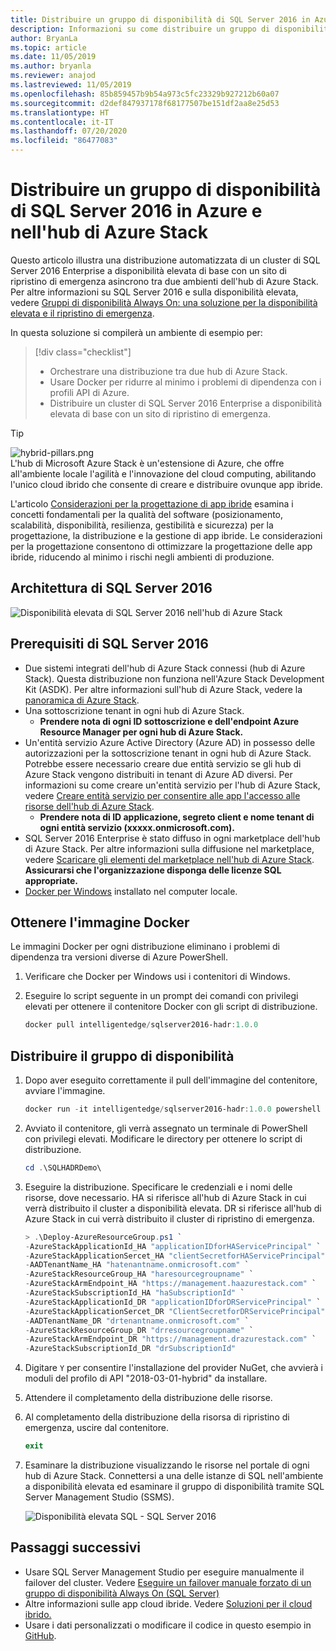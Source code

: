 ```yaml
---
title: Distribuire un gruppo di disponibilità di SQL Server 2016 in Azure e nell'hub di Azure Stack
description: Informazioni su come distribuire un gruppo di disponibilità di SQL Server 2016 in Azure e nell'hub di Azure Stack.
author: BryanLa
ms.topic: article
ms.date: 11/05/2019
ms.author: bryanla
ms.reviewer: anajod
ms.lastreviewed: 11/05/2019
ms.openlocfilehash: 85b859457b9b54a973c5fc23329b927212b60a07
ms.sourcegitcommit: d2def847937178f68177507be151df2aa8e25d53
ms.translationtype: HT
ms.contentlocale: it-IT
ms.lasthandoff: 07/20/2020
ms.locfileid: "86477083"
---
```

# <a name="deploy-a-sql-server-2016-availability-group-to-azure-and-azure-stack-hub"></a>Distribuire un gruppo di disponibilità di SQL Server 2016 in Azure e nell'hub di Azure Stack

Questo articolo illustra una distribuzione automatizzata di un cluster di SQL Server 2016 Enterprise a disponibilità elevata di base con un sito di ripristino di emergenza asincrono tra due ambienti dell'hub di Azure Stack. Per altre informazioni su SQL Server 2016 e sulla disponibilità elevata, vedere [Gruppi di disponibilità Always On: una soluzione per la disponibilità elevata e il ripristino di emergenza](/sql/database-engine/availability-groups/windows/always-on-availability-groups-sql-server?view=sql-server-2016).

In questa soluzione si compilerà un ambiente di esempio per:

> [!div class="checklist"]
> - Orchestrare una distribuzione tra due hub di Azure Stack.
> - Usare Docker per ridurre al minimo i problemi di dipendenza con i profili API di Azure.
> - Distribuire un cluster di SQL Server 2016 Enterprise a disponibilità elevata di base con un sito di ripristino di emergenza.

> [!Tip]  
> ![hybrid-pillars.png](./media/solution-deployment-guide-cross-cloud-scaling/hybrid-pillars.png)  
> L'hub di Microsoft Azure Stack è un'estensione di Azure, che offre all'ambiente locale l'agilità e l'innovazione del cloud computing, abilitando l'unico cloud ibrido che consente di creare e distribuire ovunque app ibride.  
> 
> L'articolo [Considerazioni per la progettazione di app ibride](overview-app-design-considerations.md) esamina i concetti fondamentali per la qualità del software (posizionamento, scalabilità, disponibilità, resilienza, gestibilità e sicurezza) per la progettazione, la distribuzione e la gestione di app ibride. Le considerazioni per la progettazione consentono di ottimizzare la progettazione delle app ibride, riducendo al minimo i rischi negli ambienti di produzione.

## <a name="architecture-for-sql-server-2016"></a>Architettura di SQL Server 2016

![Disponibilità elevata di SQL Server 2016 nell'hub di Azure Stack](media/solution-deployment-guide-sql-ha/image1.png)

## <a name="prerequisites-for-sql-server-2016"></a>Prerequisiti di SQL Server 2016

- Due sistemi integrati dell'hub di Azure Stack connessi (hub di Azure Stack). Questa distribuzione non funziona nell'Azure Stack Development Kit (ASDK). Per altre informazioni sull'hub di Azure Stack, vedere la [panoramica di Azure Stack](https://azure.microsoft.com/overview/azure-stack/).
- Una sottoscrizione tenant in ogni hub di Azure Stack.
  - **Prendere nota di ogni ID sottoscrizione e dell'endpoint Azure Resource Manager per ogni hub di Azure Stack.**
- Un'entità servizio Azure Active Directory (Azure AD) in possesso delle autorizzazioni per la sottoscrizione tenant in ogni hub di Azure Stack. Potrebbe essere necessario creare due entità servizio se gli hub di Azure Stack vengono distribuiti in tenant di Azure AD diversi. Per informazioni su come creare un'entità servizio per l'hub di Azure Stack, vedere [Creare entità servizio per consentire alle app l'accesso alle risorse dell'hub di Azure Stack](/azure-stack/user/azure-stack-create-service-principals).
  - **Prendere nota di ID applicazione, segreto client e nome tenant di ogni entità servizio (xxxxx.onmicrosoft.com).**
- SQL Server 2016 Enterprise è stato diffuso in ogni marketplace dell'hub di Azure Stack. Per altre informazioni sulla diffusione nel marketplace, vedere [Scaricare gli elementi del marketplace nell'hub di Azure Stack](/azure-stack/operator/azure-stack-download-azure-marketplace-item).
    **Assicurarsi che l'organizzazione disponga delle licenze SQL appropriate.**
- [Docker per Windows](https://docs.docker.com/docker-for-windows/) installato nel computer locale.

## <a name="get-the-docker-image"></a>Ottenere l'immagine Docker

Le immagini Docker per ogni distribuzione eliminano i problemi di dipendenza tra versioni diverse di Azure PowerShell.

1. Verificare che Docker per Windows usi i contenitori di Windows.
2. Eseguire lo script seguente in un prompt dei comandi con privilegi elevati per ottenere il contenitore Docker con gli script di distribuzione.

    ```powershell  
    docker pull intelligentedge/sqlserver2016-hadr:1.0.0
    ```

## <a name="deploy-the-availability-group"></a>Distribuire il gruppo di disponibilità

1. Dopo aver eseguito correttamente il pull dell'immagine del contenitore, avviare l'immagine.

      ```powershell  
      docker run -it intelligentedge/sqlserver2016-hadr:1.0.0 powershell
      ```

2. Avviato il contenitore, gli verrà assegnato un terminale di PowerShell con privilegi elevati. Modificare le directory per ottenere lo script di distribuzione.

      ```powershell  
      cd .\SQLHADRDemo\
      ```

3. Eseguire la distribuzione. Specificare le credenziali e i nomi delle risorse, dove necessario. HA si riferisce all'hub di Azure Stack in cui verrà distribuito il cluster a disponibilità elevata. DR si riferisce all'hub di Azure Stack in cui verrà distribuito il cluster di ripristino di emergenza.

      ```powershell
      > .\Deploy-AzureResourceGroup.ps1 `
      -AzureStackApplicationId_HA "applicationIDforHAServicePrincipal" `
      -AzureStackApplicationSercet_HA "clientSecretforHAServicePrincipal" `
      -AADTenantName_HA "hatenantname.onmicrosoft.com" `
      -AzureStackResourceGroup_HA "haresourcegroupname" `
      -AzureStackArmEndpoint_HA "https://management.haazurestack.com" `
      -AzureStackSubscriptionId_HA "haSubscriptionId" `
      -AzureStackApplicationId_DR "applicationIDforDRServicePrincipal" `
      -AzureStackApplicationSercet_DR "ClientSecretforDRServicePrincipal" `
      -AADTenantName_DR "drtenantname.onmicrosoft.com" `
      -AzureStackResourceGroup_DR "drresourcegroupname" `
      -AzureStackArmEndpoint_DR "https://management.drazurestack.com" `
      -AzureStackSubscriptionId_DR "drSubscriptionId"
      ```

4. Digitare `Y` per consentire l'installazione del provider NuGet, che avvierà i moduli del profilo di API "2018-03-01-hybrid" da installare.

5. Attendere il completamento della distribuzione delle risorse.

6. Al completamento della distribuzione della risorsa di ripristino di emergenza, uscire dal contenitore.

      ```powershell
      exit
      ```

7. Esaminare la distribuzione visualizzando le risorse nel portale di ogni hub di Azure Stack. Connettersi a una delle istanze di SQL nell'ambiente a disponibilità elevata ed esaminare il gruppo di disponibilità tramite SQL Server Management Studio (SSMS).

    ![Disponibilità elevata SQL - SQL Server 2016](media/solution-deployment-guide-sql-ha/image2.png)

## <a name="next-steps"></a>Passaggi successivi

- Usare SQL Server Management Studio per eseguire manualmente il failover del cluster. Vedere [Eseguire un failover manuale forzato di un gruppo di disponibilità Always On (SQL Server)](/sql/database-engine/availability-groups/windows/perform-a-forced-manual-failover-of-an-availability-group-sql-server?view=sql-server-2017)
- Altre informazioni sulle app cloud ibride. Vedere [Soluzioni per il cloud ibrido.](https://aka.ms/azsdevtutorials)
- Usare i dati personalizzati o modificare il codice in questo esempio in [GitHub](https://github.com/Azure-Samples/azure-intelligent-edge-patterns).
